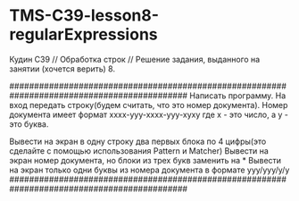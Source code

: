 # TMS-C39-lesson8-regularExpressions
Кудин С39 // Обработка строк // Решение задания, выданного на занятии (хочется верить) 8.

############################################################################################
Написать программу.
На вход передать строку(будем считать, что это номер документа).
Номер документа имеет формат xxxx-yyy-xxxx-yyy-xyxy
где x - это число, а y - это буква.

Вывести на экран в одну строку два первых блока по 4 цифры(это сделайте с помощью использования Pattern и Matcher)
Вывести на экран номер документа, но блоки из трех букв заменить на *
Вывести на экран только одни буквы из номера документа в формате yyy/yyy/y/y
############################################################################################
